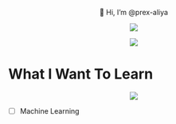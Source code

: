 <p align="center">
  👋 Hi, I’m @prex-aliya<br />
  
  <p align="center">
  <img src="https://streak-stats.demolab.com?user=prex-aliya&theme=transparent&hide_border=true&border_radius=50&date_format=j%20M%5B%20Y%5D" />
  </p>

</p>
  
<p align="center">
  <a href="https://skillicons.dev">
     <img src="https://skillicons.dev/icons?i=linux,md,latex,github,git,bash,c,rust,go,lua,html,css,neovim,vim&perline=9" />
  </a>
</p>

# What I Want To Learn
<p align="center">
  <a href="https://skillicons.dev">
     <img src="https://skillicons.dev/icons?i=nim,ipfs,bsd&perline=9" />
  </a>
</p>

- [ ] Machine Learning
